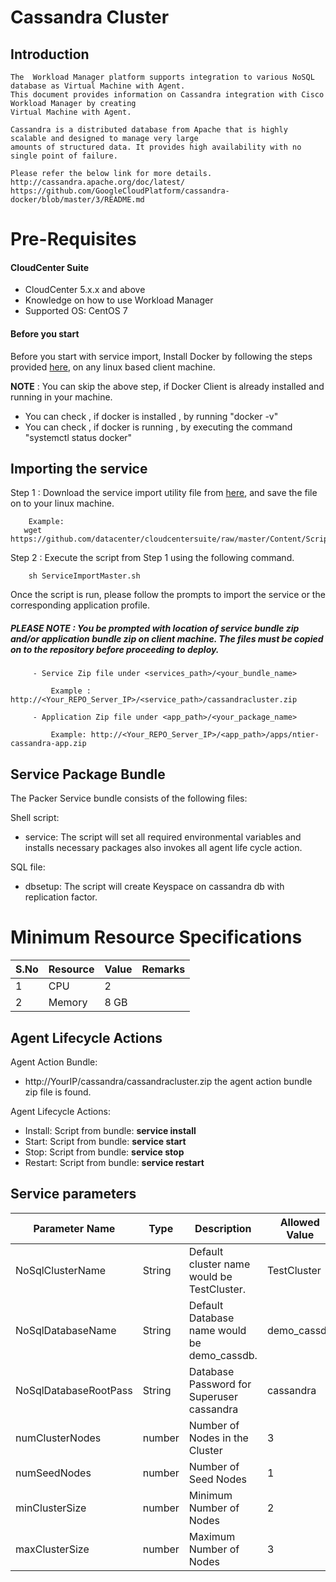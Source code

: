 # Cassandra Cluster
## Introduction
    The  Workload Manager platform supports integration to various NoSQL database as Virtual Machine with Agent.
    This document provides information on Cassandra integration with Cisco Workload Manager by creating 
    Virtual Machine with Agent.
    
    Cassandra is a distributed database from Apache that is highly scalable and designed to manage very large 
    amounts of structured data. It provides high availability with no single point of failure.
    
    Please refer the below link for more details.
    http://cassandra.apache.org/doc/latest/
	https://github.com/GoogleCloudPlatform/cassandra-docker/blob/master/3/README.md	
# Pre-Requisites
#### CloudCenter Suite
- CloudCenter 5.x.x and above
- Knowledge on how to use Workload Manager
- Supported OS: CentOS 7

#### Before you start
Before you start with service import, Install Docker by following the steps provided [here](https://wwwin-github.cisco.com/CloudCenterSuite/Content-Factory/raw/master/dockerimages/Steps%20for%20Installation%20of%20Docker%20CE%20on%20CentOS7_V2.docx), on any linux based client machine.

**NOTE** : You can skip the above step, if Docker Client is already installed and running in your machine. 
- You can check , if docker is installed , by running "docker -v"
- You can check , if docker is running , by executing the command "systemctl status docker"

## Importing the service

Step 1 : Download the service import utility file  from [here](https://raw.githubusercontent.com/datacenter/cloudcentersuite/master/Content/Scripts/ServiceImportMaster.sh), and save the file on to your linux machine.

	    Example: 
       wget https://github.com/datacenter/cloudcentersuite/raw/master/Content/Scripts/ServiceImportMaster.sh
				

Step 2 : Execute the script from Step 1 using the following command.

        sh ServiceImportMaster.sh

Once the script is run, please follow the prompts to import the service or the corresponding application profile.


##### PLEASE NOTE : You be prompted with location of service bundle zip and/or application bundle zip on client machine. The files must be copied on to the repository before proceeding to deploy.

         - Service Zip file under <services_path>/<your_bundle_name>
                    
             Example : http://<Your_REPO_Server_IP>/<service_path>/cassandracluster.zip 
    
         - Application Zip file under <app_path>/<your_package_name>
            
             Example: http://<Your_REPO_Server_IP>/<app_path>/apps/ntier-cassandra-app.zip

## Service Package Bundle

The Packer Service bundle consists of the following files:

Shell script:
 - service: The script will set all required environmental variables and installs necessary packages also invokes all agent life cycle action.
 
SQL file:
 - dbsetup: The script will create Keyspace on cassandra db with replication factor.
 
# Minimum Resource Specifications

S.No | Resource   |  Value   | Remarks
---- | ---------- |--------- | ------- 
 1   |  CPU       | 2        |        
 2   |  Memory    | 8 GB     |        

  
## Agent Lifecycle Actions 

Agent Action Bundle:  
 - http://YourIP/cassandra/cassandracluster.zip the agent action bundle zip file is found.
 
Agent Lifecycle Actions:
 - Install: Script from bundle: **service install**
 - Start: Script from bundle: **service start**
 - Stop: Script from bundle: **service stop**
 - Restart: Script from bundle: **service restart**
		
## Service parameters


| Parameter Name	| Type	 | Description | Allowed Value |Default Value |
| ------ | ------ | ------ |------ | ------ |
| NoSqlClusterName | String | Default cluster name would be TestCluster.| TestCluster |  TestCluster |
| NoSqlDatabaseName |	String |	Default Database name would be demo_cassdb. | demo_cassdb | demo_cassdb | 
| NoSqlDatabaseRootPass | String | Database Password for Superuser cassandra | cassandra | cassandra |
| numClusterNodes |	number | Number of Nodes in the Cluster | 3 | 2 |
| numSeedNodes | number| Number of Seed Nodes | 1 | 1 |
| minClusterSize | number|Minimum Number of Nodes | 2 | 2 |
| maxClusterSize | number| Maximum Number of Nodes | 3 | 3 |